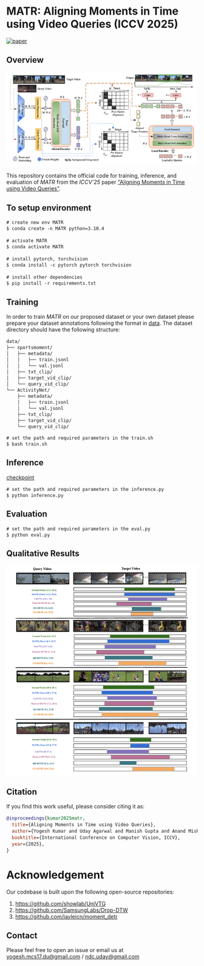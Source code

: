 # MATR: Aligning Moments in Time using Video Queries (ICCV 2025)

[![paper](https://img.shields.io/badge/paper-paper-cyan)](https://github.com/vl2g/MATR/blob/main/assets/kumar_iccv25.pdf)

## Overview
<p align="center">
    <img src="assets/model.png" width="700px"/>
</p>

This repository contains the official code for training, inference, and evaluation of *MATR* from the *ICCV'25* paper ["Aligning Moments in Time using Video Queries"](https://github.com/vl2g/MATR/blob/main/assets/kumar_iccv25.pdf).

## To setup environment
```
# create new env MATR
$ conda create -n MATR python=3.10.4

# activate MATR
$ conda activate MATR

# install pytorch, torchvision
$ conda install -c pytorch pytorch torchvision

# install other dependencies
$ pip install -r requirements.txt
```


## Training 
In order to train *MATR* on our proposed dataset or your own dataset please prepare your dataset annotations following the format in [data](./sportsmoments).
The dataset directory should have the following structure:
```
data/
├── sportsmoment/
│   ├── metadata/
│   │   ├── train.jsonl
│   │   └── val.jsonl
│   ├── txt_clip/
│   ├── target_vid_clip/
│   └── query_vid_clip/
└── ActivityNet/
    ├── metadata/
    │   ├── train.jsonl
    │   └── val.jsonl
    ├── txt_clip/
    ├── target_vid_clip/
    └── query_vid_clip/
```

```
# set the path and required parameters in the train.sh
$ bash train.sh
```


## Inference
[checkpoint](https://drive.google.com/file/d/1C2sKb_JGPY2ho8aM7Lz_4UC2_anP6Stt/view?usp=drive_link)
```
# set the path and required parameters in the inference.py
$ python inference.py
```

## Evaluation
```
# set the path and required parameters in the eval.py
$ python eval.py
```

## Qualitative Results
<p align="center">
    <img src="assets/qual_res.png" width="700px"/>
</p>



## Citation
If you find this work useful, please consider citing it as:
```bibtex
@inproceedings{kumar2025matr,
  title={Aligning Moments in Time using Video Queries},
  author={Yogesh Kumar and Uday Agarwal and Manish Gupta and Anand Mishra},
  booktitle={International Conference on Computer Vision, ICCV},
  year={2025},
}
```
# Acknowledgement
Our codebase is built upon the following open-source repositories:
1. https://github.com/showlab/UniVTG
2. https://github.com/SamsungLabs/Drop-DTW
3. https://github.com/jayleicn/moment_detr

## Contact

Please feel free to open an issue or email us at [yogesh.mcs17.du@gmail.com](mailto:yogesh.mcs17.du@gmail.com) / [ndc.uday@gmail.com](mailto:ndc.uday@gmail.com)
